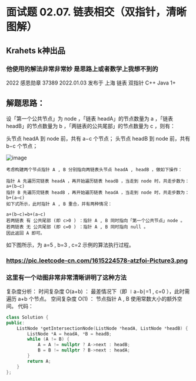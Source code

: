 # 面试题 02.07. 链表相交（双指针，清晰图解）

## Krahets   k神出品

### 他使用的解法非常非常妙  是思路上或者数学上我想不到的  
2022 感恩勋章
37389
2022.01.03
发布于 上海
链表
双指针
C++
Java
1+
## 解题思路：
设「第一个公共节点」为 node ，「链表 headA」的节点数量为 a ，「链表 headB」的节点数量为 b ，「两链表的公共尾部」的节点数量为 c ，则有：

头节点 headA 到 node 前，共有 a−c 个节点；
头节点 headB 到 node 前，共有 b−c 个节点；

![image](https://github.com/user-attachments/assets/65cf663b-58f0-4508-a567-882b70b2ba93)
```
考虑构建两个节点指针 A​ , B 分别指向两链表头节点 headA , headB ，做如下操作：

指针 A 先遍历完链表 headA ，再开始遍历链表 headB ，当走到 node 时，共走步数为：
a+(b−c)
指针 B 先遍历完链表 headB ，再开始遍历链表 headA ，当走到 node 时，共走步数为：
b+(a−c)
如下式所示，此时指针 A , B 重合，并有两种情况：

a+(b−c)=b+(a−c)
若两链表 有 公共尾部 (即 c>0 ) ：指针 A , B 同时指向「第一个公共节点」node 。
若两链表 无 公共尾部 (即 c=0 ) ：指针 A , B 同时指向 null 。
因此返回 A 即可。
```
如下图所示，为 a=5 , b=3 , c=2 示例的算法执行过程。

### https://pic.leetcode-cn.com/1615224578-atzfoi-Picture3.png
### 这里有一个动图非常非常清晰讲明了这种方法

复杂度分析：
时间复杂度 O(a+b) ： 最差情况下（即 ∣a−b∣=1 , c=0 ），此时需遍历 a+b 个节点。
空间复杂度 O(1) ： 节点指针 A , B 使用常数大小的额外空间。
代码：
```cpp
class Solution {
public:
    ListNode *getIntersectionNode(ListNode *headA, ListNode *headB) {
        ListNode *A = headA, *B = headB;
        while (A != B) {
            A = A != nullptr ? A->next : headB;
            B = B != nullptr ? B->next : headA;
        }
        return A;
    }
};
```
